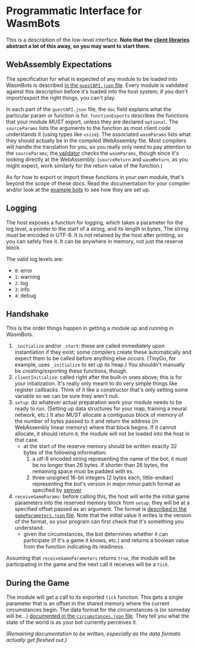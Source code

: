 # Programmatic Interface for WasmBots

This is a description of the low-level interface. **Note that the [client libraries](../libraries/) abstract a lot of this away, so you may want to start there.** 

## WebAssembly Expectations

The specification for what is expected of any module to be loaded into WasmBots is described [in the `guestAPI.json` file](../engine/src/data/guestAPI.json). Every module is validated against this description before it's loaded into the host system; if you don't import/export the right things, you can't play.

In each part of the `guestAPI.json` file, the `doc` field explains what the particular param or function is for. `functionExports` describes the functions that your module _MUST_ export, unless they are declared `optional`. The `sourceParams` lists the arguments to the function as most client code understands it (using types like `usize`). The associated `wasmParams` lists what they should actually be in the compiled WebAssembly file. Most compilers will handle the translation for you, so you really only need to pay attention to the `sourceParams`; the [validator](../validator/) checks the `wasmParams`, though since it's looking directly at the WebAssembly. (`sourceReturn` and `wasmReturn`, as you might expect, work similarly for the return value of the function.) 

As for how to export or import these functions in your own module, that's beyond the scope of these docs. Read the documentation for your compiler and/or look at the [example bots](../example_bots_src/) to see how they are set up. 

## Logging

The host exposes a function for logging, which takes a parameter for the log level, a pointer to the start of a string, and its length in bytes. The string _must_ be encoded in UTF-8. It is not retained by the host after printing, so you can safely free it. It can be anywhere in memory, not just the reserve block. 

The valid log levels are: 
* `0`: error
* `1`: warning
* `2`: log
* `3`: info
* `4`: debug

## Handshake

This is the order things happen in getting a module up and running in WasmBots. 


1. `_initialize` and/or `_start`: these are called immediately upon instantiation if they exist; some compilers create these automatically and expect them to be called before anything else occurs. (TinyGo, for example, uses `_initialize` to set up its heap.) You shouldn't manually be creating/exporting these functions, though. 
2. `clientInitialize`: called right after the built-in ones above; this is for *your* intialization. It's really only meant to do very simple things like register callbacks. Think of it like a constructor that's only setting some variable so we can be sure they aren't null.
3. `setup`: do whatever actual preparation work your module needs to be ready to run. (Setting up data structures for your map, training a neural network, etc.) It also _MUST_ allocate a contiguous block of memory of the number of bytes passed to it and return the address (in WebAssembly linear memory) where that block begins. If it cannot allocate, it should return `0`; the module will not be loaded into the host in that case. 
    * at the start of the reserve memory should be written exactly 32 bytes of the following information:
        1. a utf-8 encoded string representing the name of the bot; it must be no longer than 26 bytes. If shorter than 26 bytes, the remaining space must be padded with `0`s. 
        2. three unsigned 16-bit integers (2 bytes each, little-endian) representing the bot's version in major.minor.patch format as specified by [semver](https://semver.org)
4. `receiveGameParams`: before calling this, the host will write the initial game parameters into the reserved memory block from `setup`; they will be at a specified offset passed as an argument. The format is [described in the `gameParameters.json` file](../engine/src/data/gameParameters.json). Note that the initial value it writes is the version of the format, so your program can first check that it's something you understand. 
    * given the circumstances, the bot determines whether it can participate (if it's a game it knows, etc.) and returns a boolean value from the function indicating its readiness. 

Assuming that `receiveGameParameters` returns `true`, the module will be participating in the game and the next call it receives will be a `tick`. 

## During the Game

The module will get a call to its exported `tick` function. This gets a single parameter that is an offset in the shared memory where the current circumstances begin. The data format for the circumstances is (or someday will be...) [documented in the `circumstances.json` file](../engine/src/data/circumstances.json). They tell you what the state of the world is as your bot currently perceives it. 

_(Remaining documentation to be written, especially as the data formats actually get fleshed out.)_
